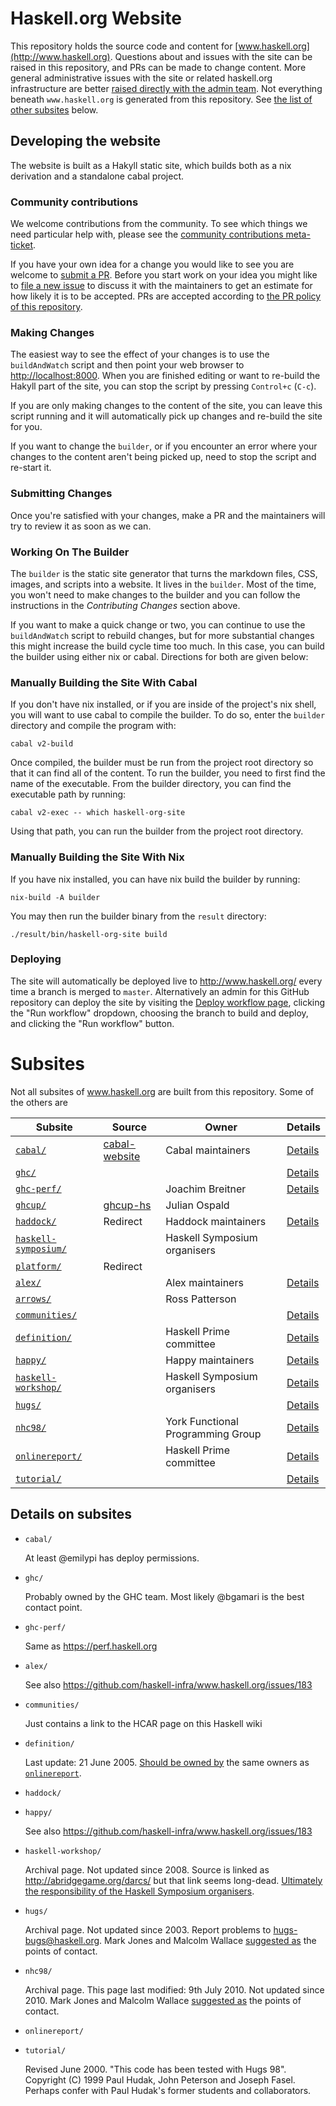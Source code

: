 # Haskell.org Website

This repository holds the source code and content for
[www.haskell.org](http://www.haskell.org).  Questions about and issues with the site can
be raised in this repository, and PRs can be made to change
content. More general administrative issues with the site or related
haskell.org infrastructure are better [raised directly with the admin
team](https://github.com/haskell-infra/haskell-admins#the-team-and-how-to-contact-them).
Not everything beneath `www.haskell.org` is generated from this
repository.  See [the list of other subsites](#subsites) below.

## Developing the website

The website is built as a Hakyll static site, which builds both as a
nix derivation and a standalone cabal project.

### Community contributions

We welcome contributions from the community.  To see which things we
need particular help with, please see the [community contributions
meta-ticket](https://github.com/haskell-infra/www.haskell.org/issues/177).

If you have your own idea for a change you would like to see you are
welcome to [submit a
PR](https://github.com/haskell-infra/www.haskell.org/pulls). Before
you start work on your idea you might like to [file a new
issue](https://github.com/haskell-infra/www.haskell.org/issues/new) to
discuss it with the maintainers to get an estimate for how likely it
is to be accepted.  PRs are accepted according to [the PR policy of
this
repository](https://github.com/haskell-org/committee/blob/main/proposals/0003-pr-process.md).

### Making Changes

The easiest way to see the effect of your changes is to use the `buildAndWatch` script and then
point your web browser to [http://localhost:8000](http://localhost:8000). When
you are finished editing or want to re-build the Hakyll part of the site, you
can stop the script by pressing `Control+c` (`C-c`).

If you are only making changes to the content of the site, you can leave this
script running and it will automatically pick up changes and re-build the site
for you.

If you want to change the `builder`, or if you encounter an error where your
changes to the content aren't being picked up, need to stop the script and
re-start it.

### Submitting Changes

Once you're satisfied with your changes, make a PR and the maintainers will try
to review it as soon as we can.

### Working On The Builder

The `builder` is the static site generator that turns the markdown files, CSS,
images, and scripts into a website. It lives in the `builder`. Most of the time,
you won't need to make changes to the builder and you can follow the
instructions in the _Contributing Changes_ section above.

If you want to make a quick change or two, you can continue to use the
`buildAndWatch` script to rebuild changes, but for more substantial changes this
might increase the build cycle time too much. In this case, you can build the
builder using either nix or cabal. Directions for both are given below:

<a id="buildingWithoutNix"></a>
### Manually Building the Site With Cabal

If you don't have nix installed, or if you are inside of the project's nix
shell, you will want to use cabal to compile the builder. To do so, enter the
`builder` directory and compile the program with:

```shell
cabal v2-build
```

Once compiled, the builder must be run from the project root directory so that
it can find all of the content. To run the builder, you need to first find the
name of the executable. From the builder directory, you can find the executable
path by running:

```
cabal v2-exec -- which haskell-org-site
```

Using that path, you can run the builder from the project root directory.

### Manually Building the Site With Nix

If you have nix installed, you can have nix build the builder by running:

```
nix-build -A builder
```

You may then run the builder binary from the `result` directory:

```
./result/bin/haskell-org-site build
```

### Deploying

The site will automatically be deployed live to <http://www.haskell.org/> every time a branch is merged to `master`. Alternatively an admin for this GitHub repository can deploy the site by visiting the [Deploy workflow page](https://github.com/haskell-infra/www.haskell.org/actions/workflows/deploy.yml), clicking the "Run workflow" dropdown, choosing the branch to build and deploy, and clicking the "Run workflow" button.

<a id="subsites"></a>
# Subsites

Not all subsites of www.haskell.org are built from this repository.
Some of the others are

| Subsite | Source | Owner | Details |
| --------------- | --------------- | --------------- | --------------- |
| [`cabal/`](https://www.haskell.org/cabal/) | [cabal-website](https://github.com/haskell/cabal-website) | Cabal maintainers | [Details](#details-cabal) |
| [`ghc/`](https://www.haskell.org/ghc/) | |  | [Details](#details-ghc) |
| [`ghc-perf/`](https://www.haskell.org/ghc-perf/) | | Joachim Breitner | [Details](#details-ghc-perf) |
| [`ghcup/`](https://www.haskell.org/ghcup/) | [ghcup-hs](https://gitlab.haskell.org/haskell/ghcup-hs/-/tree/master/www) | Julian Ospald | |
| [`haddock/`](https://www.haskell.org/haddock/) | Redirect | Haddock maintainers | [Details](#details-haddock) |
| [`haskell-symposium/`](https://www.haskell.org/haskell-symposium/) | | Haskell Symposium organisers | |
| [`platform/`](https://www.haskell.org/platform/) | Redirect | | |
| [`alex/`](https://www.haskell.org/alex/) | | Alex maintainers | [Details](#details-alex) |
| [`arrows/`](https://www.haskell.org/arrows/) | | Ross Patterson | |
| [`communities/`](https://www.haskell.org/communities/) | | | [Details](#details-communities) |
| [`definition/`](https://www.haskell.org/definition/) | | Haskell Prime committee | [Details](#details-definition) |
| [`happy/`](https://www.haskell.org/happy/) | | Happy maintainers | [Details](#details-happy) |
| [`haskell-workshop/`](https://www.haskell.org/haskell-workshop/) | | Haskell Symposium organisers | [Details](#details-haskell-workshop) |
| [`hugs/`](https://www.haskell.org/hugs/) | | | [Details](#details-hugs) |
| [`nhc98/`](https://www.haskell.org/nhc98/) | | York Functional Programming Group | [Details](#details-nhc98) |
| [`onlinereport/`](https://www.haskell.org/nhc98/) | | Haskell Prime committee | [Details](#details-onlinereport) |
| [`tutorial/`](https://www.haskell.org/tutorial/) | | | [Details](#details-tutorial) |

## Details on subsites

* <a name="details-cabal"></a>
  `cabal/`

  At least @emilypi has deploy permissions.

* <a name="details-ghc"></a>
  `ghc/`

  Probably owned by the GHC team.  Most likely @bgamari is the best
  contact point.

* <a name="details-ghc-perf"></a>
  `ghc-perf/`

  Same as https://perf.haskell.org

* <a name="details-alex"></a>
  `alex/`

  See also <https://github.com/haskell-infra/www.haskell.org/issues/183>

* <a name="details-communities"></a>
  `communities/`

  Just contains a link to the HCAR page on this Haskell wiki

* <a name="details-definition"></a>
  `definition/`

  Last update: 21 June 2005.  [Should be owned
  by](https://github.com/haskell-infra/www.haskell.org/pull/103#issuecomment-877643716)
  the same owners as [`onlinereport`](#details-onlinereport).

* <a name="details-haddock"></a>
  `haddock/`

* <a name="details-happy"></a>
  `happy/`

  See also <https://github.com/haskell-infra/www.haskell.org/issues/183>

* <a name="details-haskell-workshop"></a>
  `haskell-workshop/`

  Archival page.  Not updated since 2008.  Source is linked as
  http://abridgegame.org/darcs/ but that link seems long-dead.
  [Ultimately the responsibility of the Haskell Symposium
  organisers](https://github.com/haskell-infra/www.haskell.org/pull/103#issuecomment-877643716).

* <a name="details-hugs"></a>
  `hugs/`

  Archival page.  Not updated since 2003. Report problems to
  <hugs-bugs@haskell.org>.  Mark Jones and Malcolm Wallace [suggested
  as](https://github.com/haskell-infra/www.haskell.org/pull/103#issuecomment-877643716)
  the points of contact.

* <a name="details-nhc98"></a>
  `nhc98/`

  Archival page.  This page last modified: 9th July 2010.  Not updated
  since 2010.  Mark Jones and Malcolm Wallace [suggested
  as](https://github.com/haskell-infra/www.haskell.org/pull/103#issuecomment-877643716)
  the points of contact.

* <a name="details-onlinereport"></a>
  `onlinereport/`

* <a name="details-tutorial"></a>
  `tutorial/`

  Revised June 2000. "This code has been tested with Hugs
  98". Copyright (C) 1999 Paul Hudak, John Peterson and Joseph Fasel.
  Perhaps confer with Paul Hudak's former students and collaborators.
